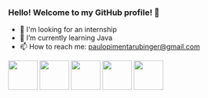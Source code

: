 ### Hello! Welcome to my GitHub profile! 👋

<!--
**PauloRubinger/paulorubinger** is a ✨ _special_ ✨ repository because its `README.md` (this file) appears on your GitHub profile.

Here are some ideas to get you started:

- 🔭 I’m currently working on ...
- 🌱 I’m currently learning ...
- 👯 I’m looking to collaborate on ...
- 🤔 I’m looking for help with ...
- 💬 Ask me about ...
- 📫 How to reach me: ...
- 😄 Pronouns: ...
- ⚡ Fun fact: ...
-->

- 🔭 I'm looking for an internship
- 🌱 I’m currently learning Java
- 📫 How to reach me: paulopimentarubinger@gmail.com


  
 <img src="https://cdn.jsdelivr.net/gh/devicons/devicon/icons/java/java-original-wordmark.svg" width="60" heigth="60"/> <img src="https://cdn.jsdelivr.net/gh/devicons/devicon/icons/c/c-plain.svg" width="60" heigth="60"/> <img src="https://cdn.jsdelivr.net/gh/devicons/devicon/icons/html5/html5-plain-wordmark.svg" width="60" heigth="60"/> <img src="https://cdn.jsdelivr.net/gh/devicons/devicon/icons/css3/css3-plain-wordmark.svg" width="60" heigth="60"/> <img src="https://cdn.jsdelivr.net/gh/devicons/devicon/icons/javascript/javascript-original.svg" width="60" heigth="60"/>        
          
                    
 
                   
         
